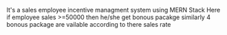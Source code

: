 It's a  sales employee incentive managment system using MERN Stack 
Here if employee sales >=50000 then he/she get bonous pacakge  similarly 4 bonous package are vailable according to there sales rate 

